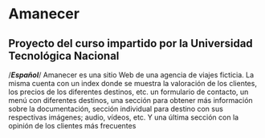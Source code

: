 # Amanecer
Proyecto del curso impartido por la Universidad Tecnológica Nacional 
---
/*************Español*************/
Amanecer es una sitio Web de una agencia de viajes ficticia.
La misma cuenta con un index donde se muestra la valoración de los clientes, los precios de los diferentes destinos, etc. un formulario de contacto, un menú con diferentes destinos, una sección para obtener más información sobre la documentación, sección individual para destino con sus respectivas imágenes; audio, vídeos, etc. Y una última sección con la opinión de los clientes más frecuentes
